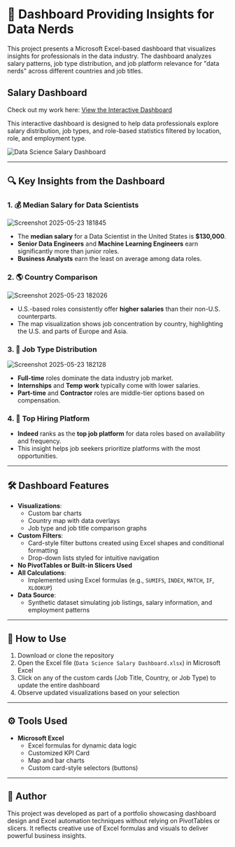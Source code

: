 # 🧠 Dashboard Providing Insights for Data Nerds  

This project presents a Microsoft Excel-based dashboard that visualizes insights for professionals in the data industry. The dashboard analyzes salary patterns, job type distribution, and job platform relevance for "data nerds" across different countries and job titles.

## Salary Dashboard  

Check out my work here: [View the Interactive Dashboard](https://yourdashboardlink.com)

This interactive dashboard is designed to help data professionals explore salary distribution, job types, and role-based statistics filtered by location, role, and employment type.


![Data Science Salary Dashboard](https://github.com/user-attachments/assets/b39af540-148d-4ff0-96ac-fbeead07322a)

---

## 🔍 Key Insights from the Dashboard  

### 1. 💰 Median Salary for Data Scientists    

![Screenshot 2025-05-23 181845](https://github.com/user-attachments/assets/50103741-e726-4a0f-8bb5-ed72c1267f21)

- The **median salary** for a Data Scientist in the United States is **$130,000**.  
- **Senior Data Engineers** and **Machine Learning Engineers** earn significantly more than junior roles.  
- **Business Analysts** earn the least on average among data roles.

### 2. 🌎 Country Comparison  #  

![Screenshot 2025-05-23 182026](https://github.com/user-attachments/assets/9022d466-8492-4f46-9d78-b1084a499b0d)


- U.S.-based roles consistently offer **higher salaries** than their non-U.S. counterparts.  
- The map visualization shows job concentration by country, highlighting the U.S. and parts of Europe and Asia.

### 3. 💼 Job Type Distribution  
![Screenshot 2025-05-23 182128](https://github.com/user-attachments/assets/317ca0d1-db8f-4d17-af2b-2a979a9b0d4f)


- **Full-time** roles dominate the data industry job market.  
- **Internships** and **Temp work** typically come with lower salaries.  
- **Part-time** and **Contractor** roles are middle-tier options based on compensation.

### 4. 🧭 Top Hiring Platform  

- **Indeed** ranks as the **top job platform** for data roles based on availability and frequency.  
- This insight helps job seekers prioritize platforms with the most opportunities.

---

## 🛠️ Dashboard Features  

- **Visualizations**:  
  - Custom bar charts  
  - Country map with data overlays  
  - Job type and job title comparison graphs  
- **Custom Filters**:  
  - Card-style filter buttons created using Excel shapes and conditional formatting  
  - Drop-down lists styled for intuitive navigation  
- **No PivotTables or Built-in Slicers Used**  
- **All Calculations**:  
  - Implemented using Excel formulas (e.g., `SUMIFS`, `INDEX`, `MATCH`, `IF`, `XLOOKUP`)  
- **Data Source**:  
  - Synthetic dataset simulating job listings, salary information, and employment patterns  

---

## 🧪 How to Use  

1. Download or clone the repository  
2. Open the Excel file (`Data Science Salary Dashboard.xlsx`) in Microsoft Excel  
3. Click on any of the custom cards (Job Title, Country, or Job Type) to update the entire dashboard  
4. Observe updated visualizations based on your selection  

---

## ⚙️ Tools Used  

- **Microsoft Excel**  
  - Excel formulas for dynamic data logic  
  - Customized KPI Card
  - Map and bar charts  
  - Custom card-style selectors (buttons)  

---

## 👤 Author  

This project was developed as part of a portfolio showcasing dashboard design and Excel automation techniques without relying on PivotTables or slicers. It reflects creative use of Excel formulas and visuals to deliver powerful business insights.
